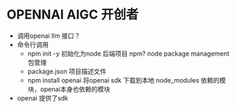 # OPENNAI AIGC 开创者


- 调用openai llm 接口？
- 命令行调用
    - npm init -y 初始化为node 后端项目
        npm? node package management 包管理
    - package.json 项目描述文件
    - npm install openai
        将openai sdk 下载到本地 node_modules
        依赖的模块，openai本身也依赖的模块
- openai 提供了sdk